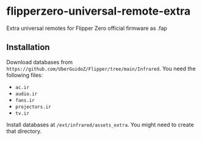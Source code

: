 # flipperzero-universal-remote-extra

Extra universal remotes for Flipper Zero official firmware as .fap

## Installation

Download databases from `https://github.com/UberGuidoZ/Flipper/tree/main/Infrared`. You need the following files:

- `ac.ir`
- `audio.ir`
- `fans.ir`
- `projectors.ir`
- `tv.ir`

Install databases at `/ext/infrared/assets_extra`. You might need to create that directory.
